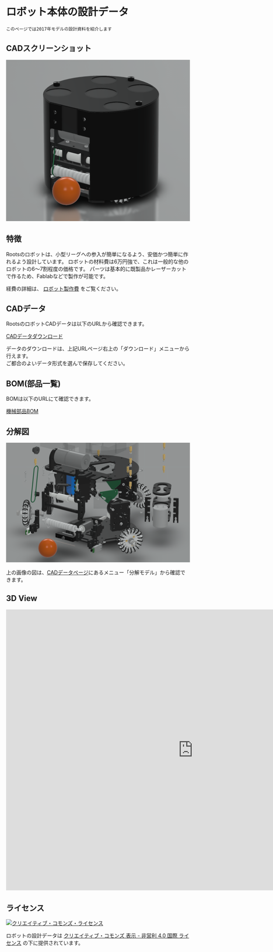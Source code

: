 # ロボット本体の設計データ

`このページでは2017年モデルの設計資料を紹介します`

## CADスクリーンショット

![Full Assembly](../../img/roots_mechanical/full_assembly.png)

## 特徴

Rootsのロボットは、小型リーグへの参入が簡単になるよう、安価かつ簡単に作れるよう設計しています。
ロボットの材料費は6万円強で、これは一般的な他のロボットの6〜7割程度の価格です。
パーツは基本的に既製品かレーザーカットで作るため、Fablabなどで製作が可能です。

経費の詳細は、
[ロボット製作費](./cost_of_robot.md)
をご覧ください。

## CADデータ

RootsのロボットCADデータは以下のURLから確認できます。

[CADデータダウンロード](http://a360.co/2epI1Rg)

データのダウンロードは、上記URLページ右上の「ダウンロード」メニューから行えます。  
ご都合のよいデータ形式を選んで保存してください。

## BOM(部品一覧)

BOMは以下のURLにて確認できます。


[機械部品BOM](https://docs.google.com/spreadsheets/d/1pFAowyvhsac7jMB7xxNabcVMEUmTnnNXP4YJuslIOLk/edit?usp=sharing)

## 分解図

![分解図](../../img/roots_mechanical/separation.png)

上の画像の図は、[CADデータページ](http://a360.co/2epI1Rg)にあるメニュー「分解モデル」から確認できます。

## 3D View

<iframe src="https://myhub.autodesk360.com/ue290e639/shares/public/SHabee1QT1a327cf2b7aa23114479f95281c?mode=embed" width="1024" height="768" allowfullscreen="true" webkitallowfullscreen="true" mozallowfullscreen="true"  frameborder="0"></iframe>

## ライセンス

<a rel="license" href="http://creativecommons.org/licenses/by-nc/4.0/"><img alt="クリエイティブ・コモンズ・ライセンス" style="border-width:0" src="https://i.creativecommons.org/l/by-nc/4.0/88x31.png" /></a>

ロボットの設計データは
[クリエイティブ・コモンズ 表示 - 非営利 4.0 国際 ライセンス](http://creativecommons.org/licenses/by-nc/4.0/)
の下に提供されています。
